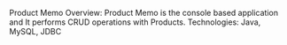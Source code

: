 Product Memo
Overview: Product Memo is the console  based application and It performs CRUD operations with Products.
Technologies: Java, MySQL, JDBC
